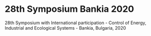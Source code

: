 # 28th Symposium Bаnkia 2020

28th Symposium with International participation - Control of Energy, Industrial and Ecological Systems - Bankia, Bulgaria, 2020
